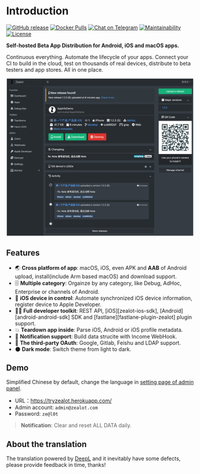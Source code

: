 # Introduction

[![GitHub release](https://img.shields.io/github/v/release/tryzealot/zealot?include_prereleases)](https://github.com/tryzealot/zealot/releases)
[![Docker Pulls](https://img.shields.io/docker/pulls/tryzealot/zealot.svg)](https://hub.docker.com/r/tryzealot/zealot/)
[![Chat on Telegram](https://img.shields.io/badge/chat-on%20telegram-important.svg)](https://img.shields.io/badge/chat-on%20telegram-important.svg)
[![Maintainability](https://codeclimate.com/github/tryzealot/zealot/badges/gpa.svg)](https://codeclimate.com/github/tryzealot/zealot)
[![License](https://img.shields.io/github/license/tryzealot/zealot)](https://github.com/tryzealot/zealot/blob/develop/LICENSE)

**Self-hosted Beta App Distribution for Android, iOS and macOS apps.**

Continuous everything. Automate the lifecycle of your apps. Connect your CI to build in the cloud, test on thousands of real devices, distribute to beta testers and app stores. All in one place.

![Zealot Dashboard](/img/showcase.png)

## Features

- 🌏 **Cross platform of app**: macOS, iOS, even APK and **AAB** of Android upload, install(include Arm based macOS) and download support.
- 🗄 **Multiple category**: Orgainze by any category, like Debug, AdHoc, Enterprise or channels of Android.
- 📱 **iOS device in control**: Automate synchronized iOS device information, register device to Apple Developer.
- 🧑‍💻 **Full developer toolkit**: REST API, [iOS][zealot-ios-sdk], [Android][android-android-sdk] SDK and [fastlane][fastlane-plugin-zealot] plugin support.
- 💥 **Teardown app inside**: Parse iOS, Android or iOS profile metadata.
- 🚨 **Notification support**: Build data strucite with Income WebHook.
- 🔑 **The third-party OAuth**: Google, Gitlab, Feishu and LDAP support.
- 🌑 **Dark mode**: Switch theme from light to dark.

## Demo

Simplified Chinese by default, change the language in [setting page of admin panel](/docs/user-guide/screenshot#setting-page).

- URL：https://tryzealot.herokuapp.com/
- Admin account: `admin@zealot.com`
- Password: `ze@l0t`

> **Notification**: Clear and reset ALL DATA daily.

## About the translation

The translation powered by [DeepL](https://www.deepl.com/translator) and it inevitably have some defects, please provide feedback in time, thanks!
